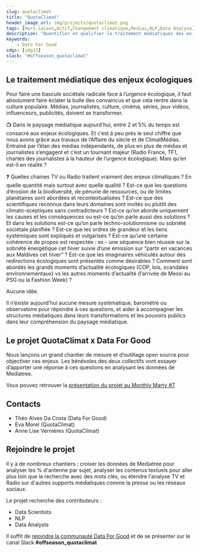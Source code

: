 ```yaml
---
slug: quotaclimat
title: "QuotaClimat"
header_image_url: img/projects/quotaclimat.png
tags: [Hors-saison,Actif,Changement climatique,Medias,NLP,Data Analyse]
description: "Quantifier et qualifier le traitement médiatiques des enjeux écologiques"
keywords:
    - Data For Good
sdgs: [sdg13]
slack: "#offseason_quotaclimat"
---
```


## Le traitement médiatique des enjeux écologiques

Pour faire une bascule sociétale radicale face à l’urgence écologique, il faut absolument faire éclater la bulle des convaincus et que cela rentre dans la culture populaire. Médias, journalistes, culture, cinéma, séries, jeux vidéos, influenceurs, publicités, doivent se transformer.

📺 Dans le paysage médiatique aujourd’hui, entre 2 et 5% du temps est consacré aux enjeux écologiques. Et c’est à peu près le seul chiffre que nous avons grâce aux travaux de l’Affaire du siècle et de ClimatMédias. Entrainé par l’élan des médias indépendants, de plus en plus de médias et journalistes s’engagent et c’est un tournant majeur (Radio France, TF1, chartes des journalistes à la hauteur de l’urgence écologique). Mais qu’en est-il en réalité ?

❓ Quelles chaines TV ou Radio traitent vraiment des enjeux climatiques ? En quelle quantité mais surtout avec quelle qualité ? Est-ce que les questions d’érosion de la biodiversité, de pénurie de ressources, ou de limites planétaires sont abordées et recontextualisées ? Est-ce que des scientifiques reconnus dans leurs domaines sont invités ou plutôt des climato-sceptiques sans contradicteurs ? Est-ce qu’on aborde uniquement les causes et les conséquences ou est-ce qu’on parle aussi des solutions ? Et dans les solutions est-ce qu’on parle techno-solutionnisme ou sobriété sociétale planifiée ? Est-ce que les ordres de grandeur et les liens systémiques sont expliqués et vulgarisés ? Est-ce qu’une certaine cohérence de propos est respectée : ex - une séquence bien réussie sur la sobriété énergétique cet hiver suivie d’une émission sur “partir en vacances aux Maldives cet hiver” ? Est-ce que les imaginaires véhiculés autour des redirections écologiques sont présentés comme désirables ? Comment sont abordés les grands moments d’actualité écologiques (COP, lois, scandales environnementaux) vs les autres moments d’actualité (l’arrivée de Messi au PSG ou la Fashion Week) ?

Aucune idée.

Il n’existe aujourd’hui aucune mesure systématique, baromètre ou observatoire pour répondre à ces questions, et aider à accompagner les structures médiatiques dans leurs transformations et les pouvoirs publics dans leur compréhension du paysage médiatique.

## Le projet QuotaClimat x Data For Good

Nous lançons un grand chantier de mesure et d’outillage open source pour objectiver ces enjeux. Les bénévoles des deux collectifs vont essayer d’apporter une réponse à ces questions en analysant les données de Mediatree.

Vous pouvez retrouver la [présentation du projet au Monthly Marty #7](https://www.youtube.com/watch?v=GMrwDjq3rYs&t=931s)

## Contacts
- Théo Alves Da Costa (Data For Good)
- Eva Morel (QuotaClimat)
- Anne Lise Vernières (QuotaClimat)

## Rejoindre le projet

Il y a de nombreux chantiers : croiser les données de Mediatree pour analyser les % d'antenne par sujet, analyser les contenus textuels pour aller plus loin que la recherche avec des mots clés, ou étendre l'analyse TV et Radio sur d'autres supports médiatiques comme la presse ou les réseaux sociaux. 

Le projet recherche des contributeurs : 
- Data Scientists
- NLP
- Data Analysts

Il suffit de [rejoindre la communauté Data For Good](/join) et de se présenter sur le canal Slack **#offseason_quotaclimat**
